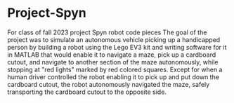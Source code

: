 # Project-Spyn
For class of fall 2023
project Spyn robot code pieces
The goal of the project was to simulate an autonomous vehicle picking up a handicapped person by building a robot using the 
Lego EV3 kit and writing software for it in MATLAB that would enable it to navigate a maze, pick up a cardboard cutout, and 
navigate to another section of the maze autonomously, while stopping at "red lights" marked by red colored squares.
Except for when a human driver controlled the robot enabling it to pick up and put down the cardboard cutout,
the robot autonomously navigated the maze, safely transporting the cardboard cutout to the opposite side.
